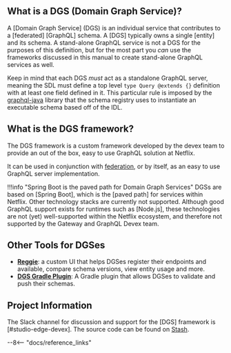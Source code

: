 
## What is a DGS (Domain Graph Service)?

A [Domain Graph Service] (DGS) is an individual service that contributes to a [federated]  [GraphQL] schema.
A [DGS] typically owns a single [entity] and its schema.
A stand-alone GraphQL service is not a DGS for the purposes of this definition, but for the most part you _can_ use the frameworks discussed in this manual to create stand-alone GraphQL services as well.

Keep in mind that each DGS _must_ act as a standalone GraphQL server, meaning the SDL must define a top level `type Query @extends {}` definition with at least one field defined in it. This particular rule is imposed by the [graphql-java](https://github.com/graphql-java/graphql-java/blob/master/src/main/java/graphql/schema/idl/SchemaGenerator.java#L317) library that the schema registry uses to instantiate an executable schema based off of the IDL.

## What is the DGS framework?

The DGS framework is a custom framework developed by the devex team to provide an out of the box, easy to use GraphQL solution at Netflix. 

It can be used in conjunction with [federation](../../federation/what-is-federation.md), or by itself, as an easy to use GraphQL server implementation.

!!!info "Spring Boot is the paved path for Domain Graph Services"
    DGSs are based on [Spring Boot], which is the [paved path] for services within Netflix. 
    Other technology stacks are currently not supported.
    Although good GraphQL support exists for runtimes such as [Node.js], these technologies are not (yet) well-supported within the Netflix ecosystem, and therefore not supported by the Gateway and GraphQL Devex team.
    
## Other Tools for DGSes

* [**Reggie**](../reggie/index.md): a custom UI that helps DGSes register their endpoints and available, compare schema versions, view entity usage and more.
* [**DGS Gradle Plugin**](../gradle-plugin.md): A Gradle plugin that allows DGSes to validate and push their schemas. 

## Project Information

The Slack channel for discussion and support for the [DGS] framework is [#studio-edge-devex].
The source code can be found on [Stash](https://stash.corp.netflix.com/projects/PX/repos/domain-graph-service-java/browse).

--8<-- "docs/reference_links"

